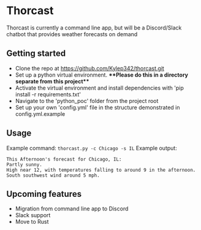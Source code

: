 # Thorcast
Thorcast is currently a command line app, but will be a Discord/Slack chatbot that provides weather forecasts on demand

## Getting started
- Clone the repo at https://github.com/Kylep342/thorcast.git
- Set up a python virtual environment. **\*\*Please do this in a directory separate from this project\*\***
- Activate the virtual environment and install dependencies with 'pip install -r requirements.txt'
- Navigate to the 'python_poc' folder from the project root
- Set up your own 'config.yml' file in the structure demonstrated in config.yml.example

## Usage
Example command:
```thorcast.py -c Chicago -s IL```
Example output:
```
This Afternoon's forecast for Chicago, IL:
Partly sunny.
High near 12, with temperatures falling to around 9 in the afternoon.
South southwest wind around 5 mph.
```

## Upcoming features
- Migration from command line app to Discord
- Slack support
- Move to Rust

